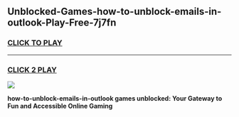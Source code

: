 
## Unblocked-Games-how-to-unblock-emails-in-outlook-Play-Free-7j7fn
<h3>
<a href="https://premium76.site?title=how-to-unblock-emails-in-outlook&ref=21A">CLICK TO PLAY</a></h3>
<hr>

<h3>
<a href="https://premium76.site?title=how-to-unblock-emails-in-outlook&ref=21A">CLICK 2 PLAY</a>
  
</h3>

<a href="https://premium76.site?title=how-to-unblock-emails-in-outlook&ref=21A"><img src="https://clearcache.store/games.png"></a>


**how-to-unblock-emails-in-outlook games unblocked: Your Gateway to Fun and Accessible Online Gaming**

